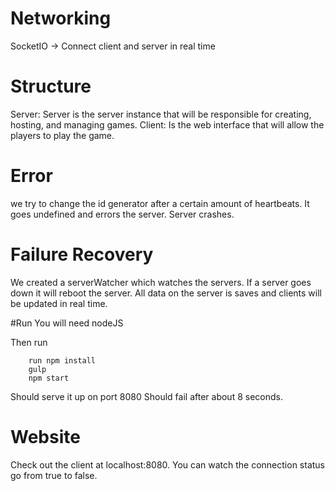 




# Networking
SocketIO -> Connect client and server in real time

# Structure

Server: Server is the server instance that will be responsible for creating, hosting, and managing games.
Client: Is the web interface that will allow the players to play the game.

# Error
we try to change the id generator after a certain amount of heartbeats. It goes undefined and errors the server.
Server crashes.

# Failure Recovery
We created a serverWatcher which watches the servers. If a server goes down it will
reboot the server. All data on the server is saves and clients will be updated in real time.


#Run
You will need nodeJS

Then run

        run npm install
        gulp
        npm start
        
        
Should serve it up on port 8080
Should fail after about 8 seconds.


# Website
Check out the client at localhost:8080.
You can watch the connection status go from true to false.